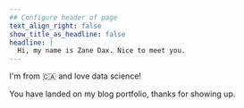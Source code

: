 ```yaml
---
## Configure header of page
text_align_right: false
show_title_as_headline: false
headline: |
  Hi, my name is Zane Dax. Nice to meet you.
---
```


<!-- this is a subheadline -->
I'm from 🇨🇦
and love data science!


You have landed on my blog portfolio, thanks for showing up.